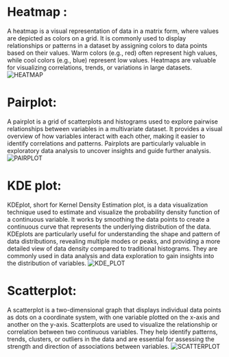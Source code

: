 # Heatmap :
A heatmap is a visual representation of data in a matrix form, where values are depicted as colors on a grid. It is commonly used to display relationships or patterns in a dataset by assigning colors to data points based on their values. Warm colors (e.g., red) often represent high values, while cool colors (e.g., blue) represent low values. Heatmaps are valuable for visualizing correlations, trends, or variations in large datasets.
![HEATMAP](https://github.com/Rutuja-Salunke/Diamond_Price_Prediction/assets/102023809/f356b94d-ea48-488e-a203-b3592bea909b)
# Pairplot:
A pairplot is a grid of scatterplots and histograms used to explore pairwise relationships between variables in a multivariate dataset. It provides a visual overview of how variables interact with each other, making it easier to identify correlations and patterns. Pairplots are particularly valuable in exploratory data analysis to uncover insights and guide further analysis.
![PAIRPLOT](https://github.com/Rutuja-Salunke/Diamond_Price_Prediction/assets/102023809/59178e81-922a-4da3-8247-aa8f114afe17)
# KDE plot:
KDEplot, short for Kernel Density Estimation plot, is a data visualization technique used to estimate and visualize the probability density function of a continuous variable. It works by smoothing the data points to create a continuous curve that represents the underlying distribution of the data. KDEplots are particularly useful for understanding the shape and pattern of data distributions, revealing multiple modes or peaks, and providing a more detailed view of data density compared to traditional histograms. They are commonly used in data analysis and data exploration to gain insights into the distribution of variables.
![KDE_PLOT](https://github.com/Rutuja-Salunke/Diamond_Price_Prediction/assets/102023809/925a749d-fa9d-4db2-9d5b-d513dffbf45f)
# Scatterplot:
A scatterplot is a two-dimensional graph that displays individual data points as dots on a coordinate system, with one variable plotted on the x-axis and another on the y-axis. Scatterplots are used to visualize the relationship or correlation between two continuous variables. They help identify patterns, trends, clusters, or outliers in the data and are essential for assessing the strength and direction of associations between variables.
![SCATTERPLOT](https://github.com/Rutuja-Salunke/Diamond_Price_Prediction/assets/102023809/afb6bf8d-2c82-4e49-a8f4-d77c9aac2aea)
